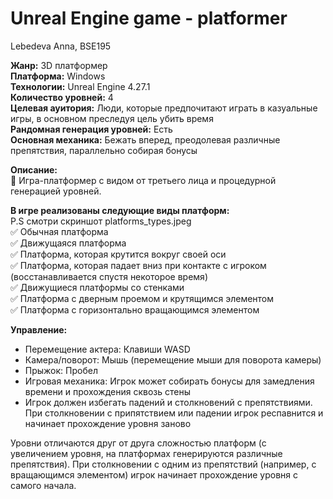 # Unreal Engine game - platformer
Lebedeva Anna, BSE195

**Жанр:** 3D платформер <br/>
**Платформа:** Windows <br/>
**Технологии:** Unreal Engine 4.27.1<br/>
**Количество уровней:** 4<br/>
**Целевая ауитория:** Люди, которые предпочитают играть в казуальные игры, в основном преследуя цель убить время<br/>
**Рандомная генерация уровней:** Есть<br/>
**Основная механика:** Бежать вперед, преодолевая различные препятствия, параллельно собирая бонусы<br/>

**Описание:**<br/>
:runner: Игра-платформер с видом от третьего лица и процедурной генерацией уровней. <br/>


**В игре реализованы следующие виды платформ:** <br/>
P.S смотри скриншот platforms_types.jpeg <br/>
:white_check_mark: Обычная платформа<br/>
:white_check_mark: Движущаяся платформа <br/>
:white_check_mark: Платформа, которая крутится вокруг своей оси<br/>
:white_check_mark: Платформа, которая падает вниз при контакте с игроком (восстанавливается спустя некоторое время)<br/>
:white_check_mark: Движущиеся платформы со стенками<br/>
:white_check_mark: Платформа с дверным проемом и крутящимся элементом<br/>
:white_check_mark: Платформа с горизонтально вращающимся элементом<br/>

**Управление:** <br/>
+ Перемещение актера: Клавиши WASD <br/>
+ Камера/поворот: Мышь (перемещение мыши для поворота камеры)<br/>
+ Прыжок: Пробел<br/>
+ Игровая механика: Игрок может собирать бонусы для замедления времени и прохождения сквозь стены<br/>
+ Игрок должен избегать падений и столкновений с препятствиями. При столкновении с припятствием или падении игрок респавнится и начинает прохождение уровня заново<br/>


Уровни отличаются друг от друга сложностью платформ (с увеличением уровня, на платформах генерируются различные препятствия). При столкновении с одним из препятствий (например, с вращающимся элементом) игрок начинает прохождение уровня с самого начала.



